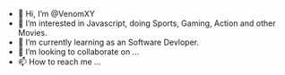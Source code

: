 - 👋 Hi, I’m @VenomXY
- 👀 I’m interested in Javascript, doing Sports, Gaming, Action and other Movies.
- 🌱 I’m currently learning as an Software Devloper.
- 💞️ I’m looking to collaborate on ...
- 📫 How to reach me ...

<!---
VenomXY/VenomXY is a ✨ special ✨ repository because its `README.md` (this file) appears on your GitHub profile.
You can click the Preview link to take a look at your changes.
--->
